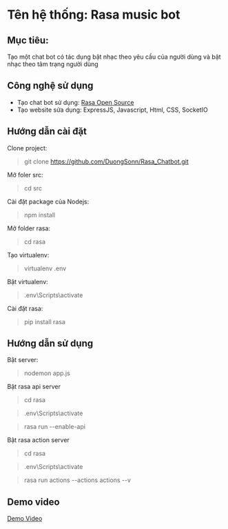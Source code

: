 # Tên hệ thống: Rasa music bot
## Mục tiêu:
Tạo một chat bot có tác dụng bật nhạc theo yêu cầu của người dùng và bật nhạc theo tâm trạng người dùng
## Công nghệ sử dụng
* Tạo chat bot sử dụng: [Rasa Open Source](rasa.com)
* Tạo website sửa dụng: ExpressJS, Javascript, Html, CSS, SocketIO
## Hướng dẫn cài đặt
Clone project:
>git clone https://github.com/DuongSonn/Rasa_Chatbot.git

Mở foler src: 
> cd src

Cài đặt package của Nodejs: 
> npm install

Mở folder rasa: 
> cd rasa

Tạo virtualenv: 
> virtualenv .env

Bật virtualenv: 
> .env\Scripts\activate

Cài đặt rasa: 
> pip install rasa

## Hướng dẫn sử dụng
Bật server:
> nodemon app.js

Bật rasa api server
> cd rasa

> .env\Scripts\activate

> rasa run  --enable-api

Bật rasa action server
> cd rasa

> .env\Scripts\activate

> rasa run actions --actions actions --v

## Demo video
[Demo Video](/media/RasaChatbot.mp4)

